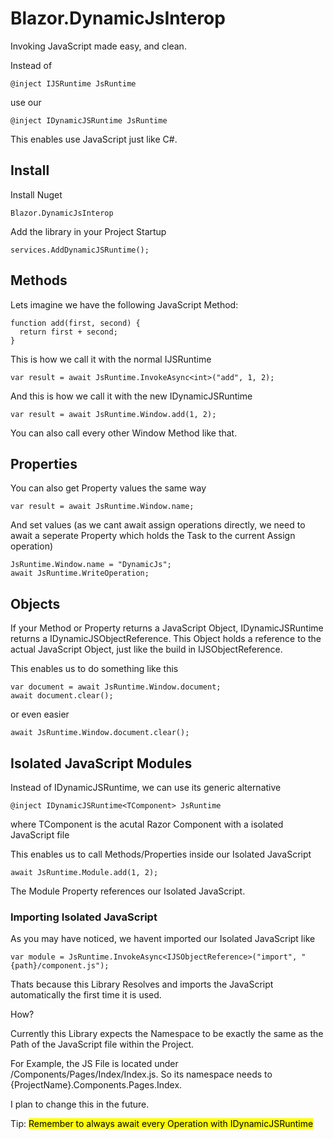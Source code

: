 # Blazor.DynamicJsInterop

Invoking JavaScript made easy, and clean.

Instead of
```
@inject IJSRuntime JsRuntime
```
use our
```
@inject IDynamicJSRuntime JsRuntime
```
This enables use JavaScript just like C#.

## Install

Install Nuget
```
Blazor.DynamicJsInterop
```

Add the library in your Project Startup
```
services.AddDynamicJSRuntime();
```

## Methods

Lets imagine we have the following JavaScript Method:

```
function add(first, second) {
  return first + second;
}
```

This is how we call it with the normal IJSRuntime

```
var result = await JsRuntime.InvokeAsync<int>("add", 1, 2);
```

And this is how we call it with the new IDynamicJSRuntime

```
var result = await JsRuntime.Window.add(1, 2);
```

You can also call every other Window Method like that.

## Properties
You can also get Property values the same way

```
var result = await JsRuntime.Window.name;
```

And set values (as we cant await assign operations directly, we need to await a seperate Property which holds the Task to the current Assign operation)
```
JsRuntime.Window.name = "DynamicJs";
await JsRuntime.WriteOperation;
```

## Objects

If your Method or Property returns a JavaScript Object, IDynamicJSRuntime returns a IDynamicJSObjectReference. This Object holds a reference to the actual JavaScript Object, just like the build in IJSObjectReference.

This enables us to do something like this
```
var document = await JsRuntime.Window.document;
await document.clear();
```

or even easier
```
await JsRuntime.Window.document.clear();
```

## Isolated JavaScript Modules
Instead of IDynamicJSRuntime, we can use its generic alternative
```
@inject IDynamicJSRuntime<TComponent> JsRuntime
```
where TComponent is the acutal Razor Component with a isolated JavaScript file

This enables us to call Methods/Properties inside our Isolated JavaScript
```
await JsRuntime.Module.add(1, 2);
```

The Module Property references our Isolated JavaScript.

### Importing Isolated JavaScript
As you may have noticed, we havent imported our Isolated JavaScript like
```
var module = JsRuntime.InvokeAsync<IJSObjectReference>("import", "{path}/component.js");
```
Thats because this Library Resolves and imports the JavaScript automatically the first time it is used.

How?

Currently this Library expects the Namespace to be exactly the same as the Path of the JavaScript file within the Project.

For Example, the JS File is located under /Components/Pages/Index/Index.js. So its namespace needs to {ProjectName}.Components.Pages.Index.

I plan to change this in the future.

Tip: 
<mark>Remember to always await every Operation with IDynamicJSRuntime</mark>